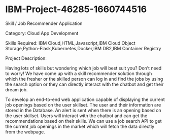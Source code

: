 # IBM-Project-46285-1660744516
Skill / Job Recommender Application

Category: Cloud App Development

Skills Required:
IBM Cloud,HTML,Javascript,IBM Cloud Object Storage,Python-Flask,Kubernetes,Docker,IBM DB2,IBM Container Registry

Project Description:

Having lots of skills but wondering which job will best suit you? Don’t need to worry! We have come up with a skill recommender solution through which the fresher or 
the skilled person can log in and find the jobs by using the search option or they can directly interact with the chatbot and get their dream job.

To develop an end-to-end web application capable of displaying the current job openings based on the user skillset. 
The user and their information are stored in the Database.  An alert is sent when there is an opening based on the user skillset. Users will interact with the chatbot 
and can get the recommendations based on their skills. We can use a job search API to get the current job openings in the market which will fetch the data directly from 
the webpage.
